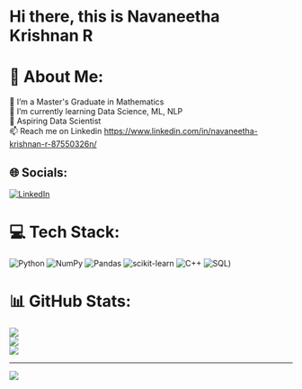 # Hi there, this is Navaneetha Krishnan R

# 💫 About Me:
🔭 I’m a Master's Graduate in Mathematics<br>🌱 I’m currently learning Data Science, ML, NLP<br>👯 Aspiring Data Scientist<br>📫 Reach me on Linkedin https://www.linkedin.com/in/navaneetha-krishnan-r-87550326n/


## 🌐 Socials:
[![LinkedIn](https://img.shields.io/badge/LinkedIn-%230077B5.svg?logo=linkedin&logoColor=white)](https://linkedin.com/in/https://www.linkedin.com/in/navaneetha-krishnan-r-87550326n/) 

# 💻 Tech Stack:
![Python](https://img.shields.io/badge/python-3670A0?style=for-the-badge&logo=python&logoColor=ffdd54) ![NumPy](https://img.shields.io/badge/numpy-%23013243.svg?style=for-the-badge&logo=numpy&logoColor=white) ![Pandas](https://img.shields.io/badge/pandas-%23150458.svg?style=for-the-badge&logo=pandas&logoColor=white) ![scikit-learn](https://img.shields.io/badge/scikit--learn-%23F7931E.svg?style=for-the-badge&logo=scikit-learn&logoColor=white) ![C++](https://img.shields.io/badge/c++-%2300599C.svg?style=for-the-badge&logo=c%2B%2B&logoColor=white) ![SQL](https://camo.githubusercontent.com/d6616f90e4662ff…d666f722d7468652d6261646765266c6f676f3d6d7973716c))

# 📊 GitHub Stats:
![](https://github-readme-stats.vercel.app/api?username=Navaneeth124&theme=graywhite&hide_border=false&include_all_commits=false&count_private=false)<br/>
![](https://github-readme-streak-stats.herokuapp.com/?user=Navaneeth124&theme=graywhite&hide_border=false)<br/>
![](https://github-readme-stats.vercel.app/api/top-langs/?username=Navaneeth124&theme=graywhite&hide_border=false&include_all_commits=false&count_private=false&layout=compact)

---
  <img src="https://visitcount.itsvg.in/api?id=Navaneeth124&label=Profile%20Views&color=0&icon=5&pretty=true" />
</a>

